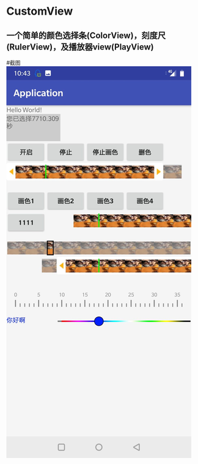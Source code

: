 # CustomView
一个简单的颜色选择条(ColorView)，刻度尺(RulerView)，及播放器view(PlayView)
-------------------------------------------------------------------
#截图
![](https://github.com/PGStu/CustomView/blob/master/screenshot/2.jpg)
